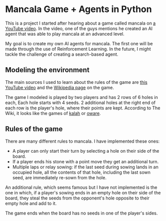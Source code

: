 # Mancala Game + Agents in Python

This is a project I started after hearing about a game called mancala on [a YouTube video](https://www.youtube.com/watch?v=RdbvgP1DQN0). In the video, one of the guys mentions he created an AI agent that was able to play mancala at an advanced level.

My goal is to create my own AI agents for mancala. The first one will be made through the use of Reinforcement Learning. In the future, I might tackle the challenge of creating a search-based agent.

## Modeling the environment

The main sources I used to learn about the rules of the game are [this YouTube video](https://www.youtube.com/watch?v=-A-djjimCcM) and the [Wikipedia page](https://en.wikipedia.org/wiki/Mancala) on the game.

The game I modeled is played by two players and has 2 rows of 6 holes in each, Each hole starts with 4 seeds. 2 additional holes at the right end of each row is the player's hole, where their points are kept. According to The Wiki, it looks like the games of [kalah](https://en.wikipedia.org/wiki/Kalah) or [oware](https://en.wikipedia.org/wiki/Oware).

## Rules of the game

There are many different rules to mancala. I have implemented these ones:

 * A player can only start their turn by selecting a hole on their side of the board.
 * If a player ends his stone with a point move they get an additional turn.
 * Multiple laps or relay sowing: if the last seed during sowing lands in an occupied hole, all the contents of that hole, including the last sown seed, are immediately re-sown from the hole.

An additional rule, which seems famous but I have not implemented is the one in which, if a player's sowing ends in an empty hole on their side of the board, they steal the seeds from the opponent's hole opposite to their empty hole and add to it.

The game ends when the board has no seeds in one of the player's sides.
